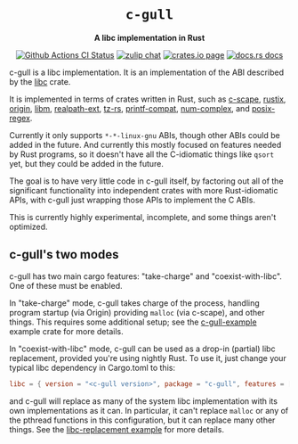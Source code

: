 <div align="center">
  <h1><code>c-gull</code></h1>

  <p>
    <strong>A libc implementation in Rust</strong>
  </p>

  <p>
    <a href="https://github.com/sunfishcode/c-ward/actions?query=workflow%3ACI"><img src="https://github.com/sunfishcode/c-ward/workflows/CI/badge.svg" alt="Github Actions CI Status" /></a>
    <a href="https://bytecodealliance.zulipchat.com/#narrow/stream/206238-general"><img src="https://img.shields.io/badge/zulip-join_chat-brightgreen.svg" alt="zulip chat" /></a>
    <a href="https://crates.io/crates/c-gull"><img src="https://img.shields.io/crates/v/c-gull.svg" alt="crates.io page" /></a>
    <a href="https://docs.rs/c-gull"><img src="https://docs.rs/c-gull/badge.svg" alt="docs.rs docs" /></a>
  </p>
</div>

c-gull is a libc implementation. It is an implementation of the ABI described
by the [libc] crate.

It is implemented in terms of crates written in Rust, such as [c-scape],
[rustix], [origin], [libm], [realpath-ext], [tz-rs], [printf-compat],
[num-complex], and [posix-regex].

Currently it only supports `*-*-linux-gnu` ABIs, though other ABIs could be
added in the future. And currently this mostly focused on features needed by
Rust programs, so it doesn't have all the C-idiomatic things like `qsort` yet,
but they could be added in the future.

The goal is to have very little code in c-gull itself, by factoring out all of
the significant functionality into independent crates with more Rust-idiomatic
APIs, with c-gull just wrapping those APIs to implement the C ABIs.

This is currently highly experimental, incomplete, and some things aren't
optimized.

## c-gull's two modes

c-gull has two main cargo features: "take-charge" and "coexist-with-libc". One
of these must be enabled.

In "take-charge" mode, c-gull takes charge of the process, handling program
startup (via Origin) providing `malloc` (via c-scape), and other things. This
requires some additional setup; see the [c-gull-example] example crate for
more details.

In "coexist-with-libc" mode, c-gull can be used as a drop-in (partial) libc
replacement, provided you're using nightly Rust. To use it, just change your
typical libc dependency in Cargo.toml to this:

```toml
libc = { version = "<c-gull version>", package = "c-gull", features = ["coexist-with-libc"] }
```

and c-gull will replace as many of the system libc implementation with its own
implementations as it can. In particular, it can't replace `malloc` or any of
the pthread functions in this configuration, but it can replace many other
things. See the [libc-replacement example] for more details.

[libc-replacement example]: https://github.com/sunfishcode/c-ward/blob/main/test-crates/libc-replacement/README.md
[c-scape]: https://crates.io/crates/c-scape
[rustix]: https://crates.io/crates/rustix
[origin]: https://crates.io/crates/origin
[libm]: https://crates.io/crates/libm
[libc]: https://crates.io/crates/libc
[realpath-ext]: https://crates.io/crates/realpath-ext
[tz-rs]: https://crates.io/crates/tz-rs
[printf-compat]: https://crates.io/crates/printf-compat
[num-complex]: https://crates.io/crates/num-complex
[posix-regex]: https://crates.io/crates/posix-regex
[c-gull-example]: https://github.com/sunfishcode/c-ward/blob/main/example-crates/c-gull-example
